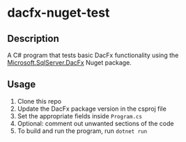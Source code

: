 # dacfx-nuget-test

## Description
A C# program that tests basic DacFx functionality using the [Microsoft.SqlServer.DacFx](https://www.nuget.org/packages/Microsoft.SqlServer.DACFx) Nuget package.

## Usage
1. Clone this repo
2. Update the DacFx package version in the csproj file
3. Set the appropriate fields inside `Program.cs`
4. Optional: comment out unwanted sections of the code
5. To build and run the program, run `dotnet run`